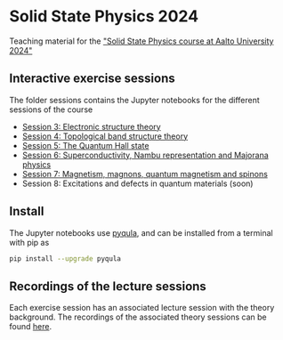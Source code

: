 # Solid State Physics 2024
Teaching material for the ["Solid State Physics course at Aalto University 2024"](https://mycourses.aalto.fi/course/view.php?id=38577#section-0)

## Interactive exercise sessions
The folder sessions contains the Jupyter notebooks for the different sessions of the course
- [Session 3: Electronic structure theory](https://github.com/joselado/SolidStatePhysics2024/blob/main/notebooks/session3.ipynb)
- [Session 4: Topological band structure theory](https://github.com/joselado/SolidStatePhysics2024/blob/main/notebooks/session4.ipynb)
- [Session 5: The Quantum Hall state](https://github.com/joselado/SolidStatePhysics2024/blob/main/notebooks/session5.ipynb)
- [Session 6: Superconductivity, Nambu representation and Majorana physics](https://github.com/joselado/SolidStatePhysics2024/blob/main/notebooks/session6.ipynb)
- [Session 7: Magnetism, magnons, quantum magnetism and spinons](https://github.com/joselado/SolidStatePhysics2024/blob/main/notebooks/session7.ipynb)
- Session 8: Excitations and defects in quantum materials (soon)

## Install
The Jupyter notebooks use [pyqula](https://github.com/joselado/pyqula), and can be installed from a terminal with pip as

```bash
pip install --upgrade pyqula
```

## Recordings of the lecture sessions
Each exercise session has an associated lecture session with the theory background. The recordings of the associated theory sessions can be found [here](https://www.youtube.com/playlist?list=PLFe4plnPHPtFUzzSO0DkLyh41DjiwdYAa).
